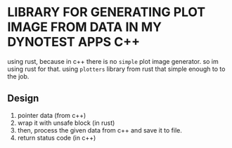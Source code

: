 # LIBRARY FOR GENERATING PLOT IMAGE FROM DATA IN MY DYNOTEST APPS C++
using rust, because in c++ there is no `simple` plot image generator. so im using rust for that.
using `plotters` library from rust that simple enough to to the job.

## Design
1. pointer data (from c++)
2. wrap it with unsafe block (in rust)
3. then, process the given data from c++ and save it to file.
4. return status code (in c++)
